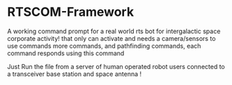 # RTSCOM-Framework
A working command prompt for a real world rts bot for intergalactic space corporate activity!
 that only can activate and needs a camera/sensors to use commands
 more commands, and pathfinding commands, each command responds using this command
 
 Just Run the file from a server of human operated robot users connected to a transceiver base station and space antenna !



